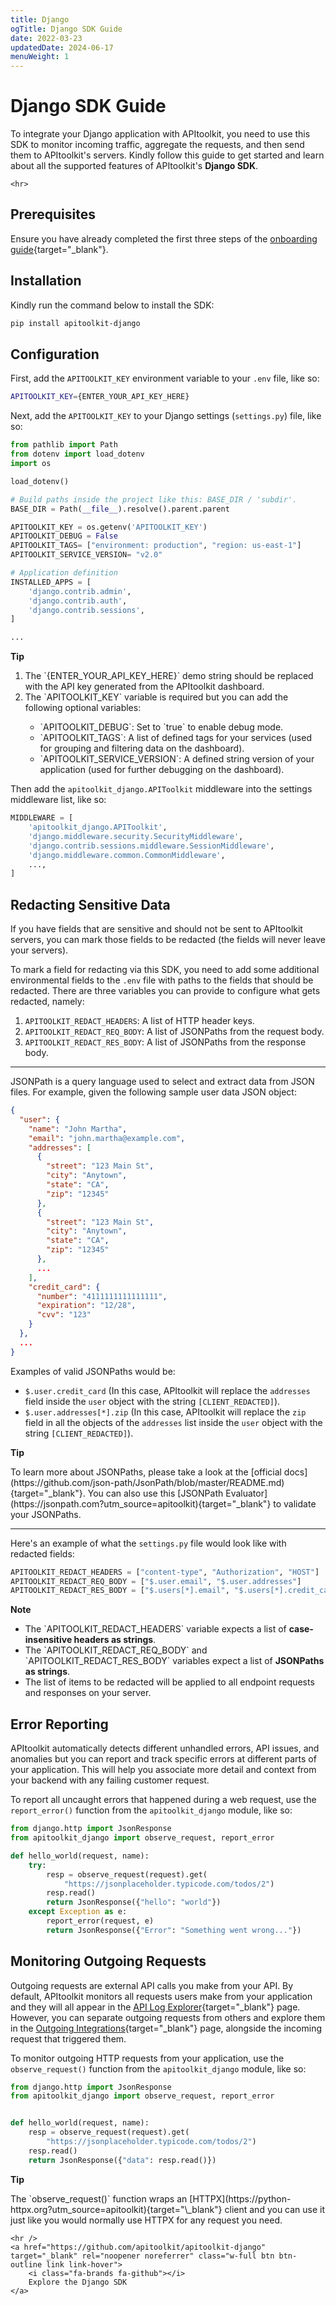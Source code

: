 ```yaml
---
title: Django
ogTitle: Django SDK Guide
date: 2022-03-23
updatedDate: 2024-06-17
menuWeight: 1
---
```


# Django SDK Guide

To integrate your Django application with APItoolkit, you need to use this SDK to monitor incoming traffic, aggregate the requests, and then send them to APItoolkit's servers. Kindly follow this guide to get started and learn about all the supported features of APItoolkit's **Django SDK**.

```=html
<hr>
```

## Prerequisites

Ensure you have already completed the first three steps of the [onboarding guide](/docs/onboarding/){target="\_blank"}.

## Installation

Kindly run the command below to install the SDK:

```sh
pip install apitoolkit-django
```

## Configuration

First, add the `APITOOLKIT_KEY` environment variable to your `.env` file, like so:

```sh
APITOOLKIT_KEY={ENTER_YOUR_API_KEY_HERE}
```

Next, add the `APITOOLKIT_KEY` to your Django settings (`settings.py`) file, like so:


```python
from pathlib import Path
from dotenv import load_dotenv
import os

load_dotenv()

# Build paths inside the project like this: BASE_DIR / 'subdir'.
BASE_DIR = Path(__file__).resolve().parent.parent

APITOOLKIT_KEY = os.getenv('APITOOLKIT_KEY')
APITOOLKIT_DEBUG = False
APITOOLKIT_TAGS= ["environment: production", "region: us-east-1"]
APITOOLKIT_SERVICE_VERSION= "v2.0"

# Application definition
INSTALLED_APPS = [
    'django.contrib.admin',
    'django.contrib.auth',
    'django.contrib.sessions',
]

...
```

<div class="callout">
  <p><i class="fa-regular fa-lightbulb"></i> <b>Tip</b></p>
  <ol>
  <li>The `{ENTER_YOUR_API_KEY_HERE}` demo string should be replaced with the API key generated from the APItoolkit dashboard.</li>
  <li class="mt-6">The `APITOOLKIT_KEY` variable is required but you can add the following optional variables:</li>
  <ul>
    <li>`APITOOLKIT_DEBUG`: Set to `true` to enable debug mode.</li>
    <li>`APITOOLKIT_TAGS`: A list of defined tags for your services (used for grouping and filtering data on the dashboard).</b></li>
    <li>`APITOOLKIT_SERVICE_VERSION`: A defined string version of your application (used for further debugging on the dashboard).</li>
  </ul>
  </ol>
</div>

Then add the `apitoolkit_django.APIToolkit` middleware into the settings middleware list, like so:

```python
MIDDLEWARE = [
    'apitoolkit_django.APIToolkit',
    'django.middleware.security.SecurityMiddleware',
    'django.contrib.sessions.middleware.SessionMiddleware',
    'django.middleware.common.CommonMiddleware',
    ...,
]
```

## Redacting Sensitive Data

If you have fields that are sensitive and should not be sent to APItoolkit servers, you can mark those fields to be redacted (the fields will never leave your servers).

To mark a field for redacting via this SDK, you need to add some additional environmental fields to the `.env` file with paths to the fields that should be redacted. There are three variables you can provide to configure what gets redacted, namely:

1. `APITOOLKIT_REDACT_HEADERS`: A list of HTTP header keys.
2. `APITOOLKIT_REDACT_REQ_BODY`: A list of JSONPaths from the request body.
3. `APITOOLKIT_REDACT_RES_BODY`: A list of JSONPaths from the response body.

<hr />
JSONPath is a query language used to select and extract data from JSON files. For example, given the following sample user data JSON object:

```JSON
{
  "user": {
    "name": "John Martha",
    "email": "john.martha@example.com",
    "addresses": [
      {
        "street": "123 Main St",
        "city": "Anytown",
        "state": "CA",
        "zip": "12345"
      },
      {
        "street": "123 Main St",
        "city": "Anytown",
        "state": "CA",
        "zip": "12345"
      },
      ...
    ],
    "credit_card": {
      "number": "4111111111111111",
      "expiration": "12/28",
      "cvv": "123"
    }
  },
  ...
}
```

Examples of valid JSONPaths would be:

- `$.user.credit_card` (In this case, APItoolkit will replace the `addresses` field inside the `user` object with the string `[CLIENT_REDACTED]`).
- `$.user.addresses[*].zip` (In this case, APItoolkit will replace the `zip` field in all the objects of the `addresses` list inside the `user` object with the string `[CLIENT_REDACTED]`).

<div class="callout">
  <p><i class="fa-regular fa-lightbulb"></i> <b>Tip</b></p>
  <p>To learn more about JSONPaths, please take a look at the [official docs](https://github.com/json-path/JsonPath/blob/master/README.md){target="_blank"}. You can also use this [JSONPath Evaluator](https://jsonpath.com?utm_source=apitoolkit){target="_blank"} to validate your JSONPaths.</p>
</div>
<hr />

Here's an example of what the `settings.py` file would look like with redacted fields:

```python
APITOOLKIT_REDACT_HEADERS = ["content-type", "Authorization", "HOST"]
APITOOLKIT_REDACT_REQ_BODY = ["$.user.email", "$.user.addresses"]
APITOOLKIT_REDACT_RES_BODY = ["$.users[*].email", "$.users[*].credit_card"]
```

<div class="callout">
  <p><i class="fa-regular fa-circle-info"></i> <b>Note</b></p>
  <ul>
    <li>The `APITOOLKIT_REDACT_HEADERS` variable expects a list of <b>case-insensitive headers as strings</b>.</li>
    <li>The `APITOOLKIT_REDACT_REQ_BODY` and `APITOOLKIT_REDACT_RES_BODY` variables expect a list of <b>JSONPaths as strings</b>.</li>
    <li>The list of items to be redacted will be applied to all endpoint requests and responses on your server.</li>
  </ul>
</div>

## Error Reporting

APItoolkit automatically detects different unhandled errors, API issues, and anomalies but you can report and track specific errors at different parts of your application. This will help you associate more detail and context from your backend with any failing customer request.

To report all uncaught errors that happened during a web request, use the `report_error()` function from the `apitoolkit_django` module, like so:

```python
from django.http import JsonResponse
from apitoolkit_django import observe_request, report_error

def hello_world(request, name):
    try:
        resp = observe_request(request).get(
            "https://jsonplaceholder.typicode.com/todos/2")
        resp.read()
        return JsonResponse({"hello": "world"})
    except Exception as e:
        report_error(request, e)
        return JsonResponse({"Error": "Something went wrong..."})
```

## Monitoring Outgoing Requests

Outgoing requests are external API calls you make from your API. By default, APItoolkit monitors all requests users make from your application and they will all appear in the [API Log Explorer](/docs/dashboard/dashboard-pages/api-log-explorer/){target="\_blank"} page. However, you can separate outgoing requests from others and explore them in the [Outgoing Integrations](/docs/dashboard/dashboard-pages/outgoing-integrations/){target="\_blank"} page, alongside the incoming request that triggered them.

To monitor outgoing HTTP requests from your application, use the `observe_request()` function from the `apitoolkit_django` module, like so:

```python
from django.http import JsonResponse
from apitoolkit_django import observe_request, report_error


def hello_world(request, name):
    resp = observe_request(request).get(
        "https://jsonplaceholder.typicode.com/todos/2")
    resp.read()
    return JsonResponse({"data": resp.read()})
```

<div class="callout">
  <p><i class="fa-regular fa-lightbulb"></i> <b>Tip</b></p>
  <p>The `observe_request()` function wraps an [HTTPX](https://python-httpx.org?utm_source=apitoolkit){target="\_blank"} client and you can use it just like you would normally use HTTPX for any request you need.</p>
</div>

```=html
<hr />
<a href="https://github.com/apitoolkit/apitoolkit-django" target="_blank" rel="noopener noreferrer" class="w-full btn btn-outline link link-hover">
    <i class="fa-brands fa-github"></i>
    Explore the Django SDK
</a>
```
